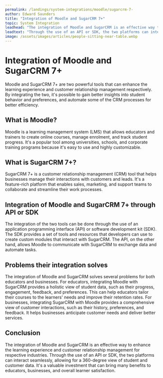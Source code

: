 ```yaml
---
permalink: /landings/system-integrations/moodle/sugarcrm-7-
author: Edward Saunders
title: "Integration of Moodle and SugarCRM 7+"
topic: System Integration
leadhead: "The integration of Moodle and SugarCRM is an effective way to enhance the learning experience and customer relationship management for respective industries"
leadtext: "Through the use of an API or SDK, the two platforms can interact seamlessly, allowing for a 360-degree view of student and customer data. It's a valuable investment that can bring many benefits to educators, businesses, and overall learner satisfaction."
image: /assets/images/articles/people-sitting-near-table.webp
---
```

<div class="arttext">	<h1>Integration of Moodle and SugarCRM 7+</h1>
	<p>Moodle and SugarCRM 7+ are two powerful tools that can enhance the learning experience and customer relationship management respectively. By integrating the two, it's possible to gain better insights into student behavior and preferences, and automate some of the CRM processes for better efficiency.</p>
	<h2>What is Moodle?</h2>
	<p>Moodle is a learning management system (LMS) that allows educators and trainers to create online courses, manage enrolment, and track student progress. It's a popular tool among universities, schools, and corporate training programs because it's easy to use and highly customizable.</p>
	<h2>What is SugarCRM 7+?</h2>
	<p>SugarCRM 7+ is a customer relationship management (CRM) tool that helps businesses manage their interactions with customers and leads. It's a feature-rich platform that enables sales, marketing, and support teams to collaborate and streamline their work processes. </p>
	<h2>Integration of Moodle and SugarCRM 7+ through API or SDK</h2>
	<p>The integration of the two tools can be done through the use of an application programming interface (API) or software development kit (SDK). The SDK provides a set of tools and resources that developers can use to create custom modules that interact with SugarCRM. The API, on the other hand, allows Moodle to communicate with SugarCRM to exchange data and automate tasks.</p>
	<h2>Problems their integration solves</h2>
	<p>The integration of Moodle and SugarCRM solves several problems for both educators and businesses. For educators, integrating Moodle with SugarCRM provides a holistic view of student data, such as their progress, engagement, feedback, and preferences. This can help educators tailor their courses to the learners' needs and improve their retention rates. For businesses, integrating SugarCRM with Moodle provides a comprehensive view of customer interactions, such as their history, preferences, and feedback. It helps businesses anticipate customer needs and deliver better services.</p>
	<h2>Conclusion</h2>
	<p>The integration of Moodle and SugarCRM is an effective way to enhance the learning experience and customer relationship management for respective industries. Through the use of an API or SDK, the two platforms can interact seamlessly, allowing for a 360-degree view of student and customer data. It's a valuable investment that can bring many benefits to educators, businesses, and overall learner satisfaction.</p>

</div>